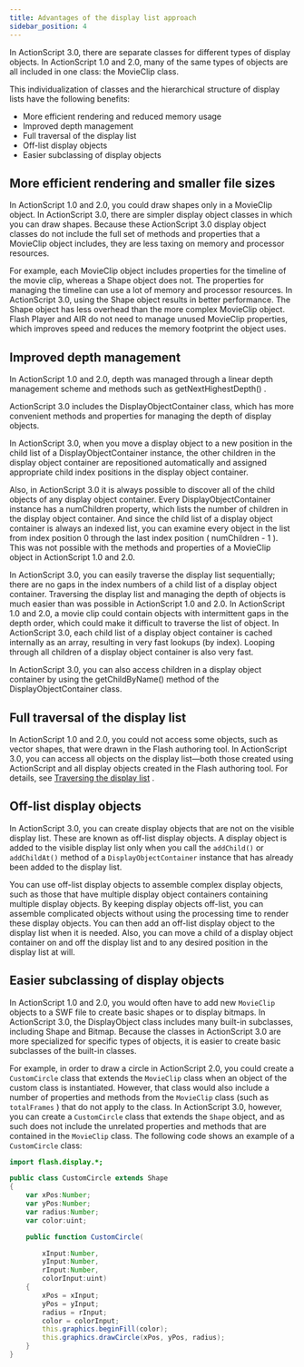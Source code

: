 ```yaml
---
title: Advantages of the display list approach
sidebar_position: 4
---
```


In ActionScript 3.0, there are separate classes for different types of display objects. In ActionScript 1.0 and 2.0, many of the same types of objects are all included in one class: the MovieClip class.

This individualization of classes and the hierarchical structure of display lists have the following benefits:

- More efficient rendering and reduced memory usage
- Improved depth management
- Full traversal of the display list
- Off-list display objects
- Easier subclassing of display objects

## More efficient rendering and smaller file sizes

In ActionScript 1.0 and 2.0, you could draw shapes only in a MovieClip object. In ActionScript 3.0, there are simpler display object classes in which you can draw shapes. Because these ActionScript 3.0 display object classes do not include the full set of methods and properties that a MovieClip object includes, they are less taxing on memory and processor resources.

For example, each MovieClip object includes properties for the timeline of the movie clip, whereas a Shape object does not. The properties for managing the timeline can use a lot of memory and processor resources. In ActionScript 3.0, using the Shape object results in better performance. The Shape object has less overhead than the more complex MovieClip object. Flash Player and AIR do not need to manage unused MovieClip properties, which improves speed and reduces the memory footprint the object uses.

## Improved depth management

In ActionScript 1.0 and 2.0, depth was managed through a linear depth management scheme and methods such as getNextHighestDepth() .

ActionScript 3.0 includes the DisplayObjectContainer class, which has more convenient methods and properties for managing the depth of display objects.

In ActionScript 3.0, when you move a display object to a new position in the child list of a DisplayObjectContainer instance, the other children in the display object container are repositioned automatically and assigned appropriate child index positions in the display object container.

Also, in ActionScript 3.0 it is always possible to discover all of the child objects of any display object container. Every DisplayObjectContainer instance has a numChildren property, which lists the number of children in the display object container. And since the child list of a display object container is always an indexed list, you can examine every object in the list from index position 0 through the last index position ( numChildren - 1 ). This was not possible with the methods and properties of a MovieClip object in ActionScript 1.0 and 2.0.

In ActionScript 3.0, you can easily traverse the display list sequentially; there are no gaps in the index numbers of a child list of a display object container. Traversing the display list and managing the depth of objects is much easier than was possible in ActionScript 1.0 and 2.0. In ActionScript 1.0 and 2.0, a movie clip could contain objects with intermittent gaps in the depth order, which could make it difficult to traverse the list of object. In ActionScript 3.0, each child list of a display object container is cached internally as an array, resulting in very fast lookups (by index). Looping through all children of a display object container is also very fast.

In ActionScript 3.0, you can also access children in a display object container by using the getChildByName() method of the DisplayObjectContainer class.

## Full traversal of the display list

In ActionScript 1.0 and 2.0, you could not access some objects, such as vector shapes, that were drawn in the Flash authoring tool. In ActionScript 3.0, you can access all objects on the display list—both those created using ActionScript and all display objects created in the Flash authoring tool. For details, see [Traversing the display list](working-with-display-objects/traversing-the-display-list.md) .

## Off-list display objects

In ActionScript 3.0, you can create display objects that are not on the visible display list. These are known as off-list display objects. A display object is added to the visible display list only when you call the `addChild()` or `addChildAt()` method of a `DisplayObjectContainer` instance that has already been added to the display list.

You can use off-list display objects to assemble complex display objects, such as those that have multiple display object containers containing multiple display objects. By keeping display objects off-list, you can assemble complicated objects without using the processing time to render these display objects. You can then add an off-list display object to the display list when it is needed. Also, you can move a child of a display object container on and off the display list and to any desired position in the display list at will.

## Easier subclassing of display objects

In ActionScript 1.0 and 2.0, you would often have to add new `MovieClip` objects to a SWF file to create basic shapes or to display bitmaps. In ActionScript 3.0, the DisplayObject class includes many built-in subclasses, including Shape and Bitmap. Because the classes in ActionScript 3.0 are more specialized for specific types of objects, it is easier to create basic subclasses of the built-in classes.

For example, in order to draw a circle in ActionScript 2.0, you could create a `CustomCircle` class that extends the `MovieClip` class when an object of the custom class is instantiated. However, that class would also include a number of properties and methods from the `MovieClip` class (such as `totalFrames` ) that do not apply to the class. In ActionScript 3.0, however, you can create a `CustomCircle` class that extends the `Shape` object, and as such does not include the unrelated properties and methods that are contained in the `MovieClip` class. The following code shows an example of a `CustomCircle` class:

```actionscript
import flash.display.*;

public class CustomCircle extends Shape
{
    var xPos:Number;
    var yPos:Number;
    var radius:Number;
    var color:uint;

    public function CustomCircle(

        xInput:Number,
        yInput:Number,
        rInput:Number,
        colorInput:uint)
    {
        xPos = xInput;
        yPos = yInput;
        radius = rInput;
        color = colorInput;
        this.graphics.beginFill(color);
        this.graphics.drawCircle(xPos, yPos, radius);
    }
}
```
